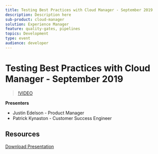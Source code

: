 ```yaml
---
title: Testing Best Practices with Cloud Manager - September 2019
description: Description here
sub-product: cloud-manager
solution: Experience Manager
feature: quality-gates, pipelines
topics: Development
type: event
audience: developer
---
```


# Testing Best Practices with Cloud Manager - September 2019

>[!VIDEO](https://video.tv.adobe.com/v/329028/?quality=9&learn=on)


**Presenters**

* Justin Edelson - Product Manager
* Patrick Kynaston - Customer Success Engineer

## Resources

[Download Presentation](./assets/CloudManagerWebinarSeptember2019.pdf)

